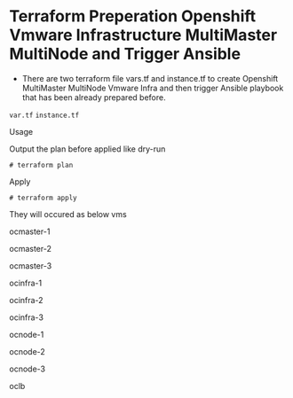 # Terraform Preperation Openshift Vmware Infrastructure MultiMaster MultiNode and Trigger Ansible
- There are two terraform file vars.tf and instance.tf to create Openshift MultiMaster MultiNode Vmware Infra and then trigger Ansible playbook that has been already prepared before.

`var.tf`
`instance.tf`

Usage

Output the plan before applied like dry-run

`# terraform plan`

Apply

`# terraform apply`

They will occured as below vms

ocmaster-1

ocmaster-2

ocmaster-3

ocinfra-1

ocinfra-2

ocinfra-3

ocnode-1

ocnode-2

ocnode-3

oclb
